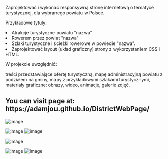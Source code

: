 


Zaprojektować i wykonać responsywną stronę internetową o tematyce turystycznej, dla wybranego powiatu w Polsce.

Przykładowe tytuły:

<li>Atrakcje turystyczne powiatu "nazwa"
<li>Rowerem przez powiat "nazwa"
<li>Szlaki turystyczne i ścieżki rowerowe w powiecie "nazwa".
<li>Zaprojektować layout (układ graficzny) strony z wykorzystaniem CSS i HTML.

W projekcie uwzględnić:

treści przedstawiające ofertę turystyczną,
mapę administracyjną powiatu z podziałem na gminy,
mapy z przykładowymi szlakami turystycznymi,
materiały graficzne: obrazy, wideo, animacje, galerie zdjęć.

  
  <h2>You can visit page at: https://adamjou.github.io/DistrictWebPage/</h2>
  
  
![image](https://user-images.githubusercontent.com/101346105/174494030-76adc928-891e-4d32-a222-a04dd6a96162.png)
  
  ![image](https://user-images.githubusercontent.com/101346105/174494051-bc2bf1d1-0a5f-43a5-9a1f-6c006b51ef26.png)
  ![image](https://user-images.githubusercontent.com/101346105/174494070-52562011-8206-42b8-b532-0803ba73f278.png)

![image](https://user-images.githubusercontent.com/101346105/174494122-277655b0-c587-4210-a528-32d59190242f.png)
  
  ![image](https://user-images.githubusercontent.com/101346105/174494141-e22b8c17-bffb-4a1b-a9d1-034e085ecff2.png)
  ![image](https://user-images.githubusercontent.com/101346105/174494160-4f44ef75-0f26-4983-b035-66f3ab060754.png)


  
  



